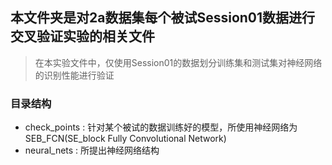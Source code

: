 ## 本文件夹是对2a数据集每个被试Session01数据进行交叉验证实验的相关文件

> 在本实验文件中，仅使用Session01的数据划分训练集和测试集对神经网络的识别性能进行验证

### 目录结构
- check_points : 针对某个被试的数据训练好的模型，所使用神经网络为SEB_FCN(SE_block Fully Convolutional Network)
- neural_nets : 所提出神经网络结构
